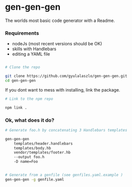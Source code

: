 # gen-gen-gen

The worlds most basic code generator with a Readme.

### Requirements

- nodeJs (most recent versions should be OK)
- skills with Handlebars
- editing a YAML file

```bash

# Clone the repo

git clone https://github.com/gyulalaszlo/gen-gen-gen.git
cd gen-gen-gen
```

If you dont want to mess with installing, link the package.

```bash
# Link to the npm repo

npm link .
```


### Ok, what does it do?

```bash
# Generate foo.h by concatenating 3 Handlebars templates

gen-gen-gen
    templates/header.handlebars
    templates/body.hb
    vendor/templates/footer.hb
    --output foo.h
    -D name=Foo
    
```

```bash
# Generate from a genfile (see genfiles.yaml.example )
gen-gen-gen -g genfile.yaml

```




